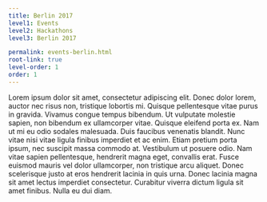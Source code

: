 ```yaml
---
title: Berlin 2017
level1: Events
level2: Hackathons
level3: Berlin 2017

permalink: events-berlin.html
root-link: true
level-order: 1
order: 1
---
```


Lorem ipsum dolor sit amet, consectetur adipiscing elit. Donec dolor lorem, auctor nec risus non, tristique lobortis mi. Quisque pellentesque vitae purus in gravida. Vivamus congue tempus bibendum. Ut vulputate molestie sapien, non bibendum ex ullamcorper vitae. Quisque eleifend porta ex. Nam ut mi eu odio sodales malesuada. Duis faucibus venenatis blandit. Nunc vitae nisi vitae ligula finibus imperdiet et ac enim. Etiam pretium porta ipsum, nec suscipit massa commodo at. Vestibulum ut posuere odio. Nam vitae sapien pellentesque, hendrerit magna eget, convallis erat. Fusce euismod mauris vel dolor ullamcorper, non tristique arcu aliquet. Donec scelerisque justo at eros hendrerit lacinia in quis urna. Donec lacinia magna sit amet lectus imperdiet consectetur. Curabitur viverra dictum ligula sit amet finibus. Nulla eu dui diam.